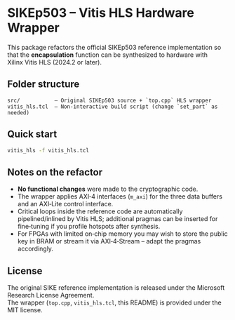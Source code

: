 # SIKEp503 – Vitis HLS Hardware Wrapper
This package refactors the official SIKEp503 reference implementation so that the **encapsulation** function can be synthesized to hardware with Xilinx Vitis HLS (2024.2 or later).

## Folder structure
```
src/           – Original SIKEp503 source + `top.cpp` HLS wrapper  
vitis_hls.tcl  – Non‑interactive build script (change `set_part` as needed)  
```
## Quick start
```bash
vitis_hls -f vitis_hls.tcl
```
## Notes on the refactor
* **No functional changes** were made to the cryptographic code.  
* The wrapper applies AXI‑4 interfaces (`m_axi`) for the three data buffers and an AXI‑Lite control interface.  
* Critical loops inside the reference code are automatically pipelined/inlined by Vitis HLS; additional pragmas can be inserted for fine‑tuning if you profile hotspots after synthesis.  
* For FPGAs with limited on‑chip memory you may wish to store the public key in BRAM or stream it via AXI‑4‑Stream – adapt the pragmas accordingly.

## License
The original SIKE reference implementation is released under the Microsoft Research License Agreement.  
The wrapper (`top.cpp`, `vitis_hls.tcl`, this README) is provided under the MIT license.
